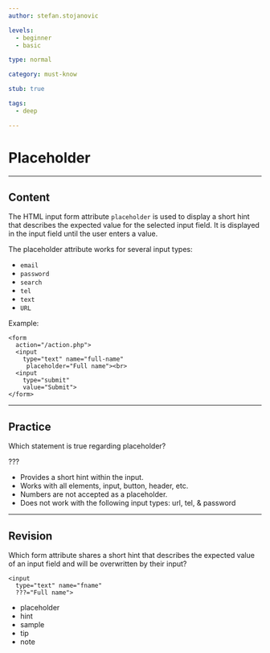 ```yaml
---
author: stefan.stojanovic

levels:
  - beginner
  - basic

type: normal

category: must-know

stub: true

tags:
  - deep

---
```

# Placeholder
---
## Content


The HTML input form attribute `placeholder` is used to display a short hint that describes the expected value for the selected input field.
It is displayed in the input field until the user enters a value.

The placeholder attribute works for several input types:
 - `email`
 - `password`
 - `search`
 - `tel`
 - `text`
 - `URL`

Example:
```
<form 
  action="/action.php">
  <input 
    type="text" name="full-name"
     placeholder="Full name"><br>
  <input 
    type="submit" 
    value="Submit">
</form> 
```

---
## Practice

Which statement is true regarding placeholder?

???

* Provides a short hint within the input.
* Works with all elements, input, button, header, etc.
* Numbers are not accepted as a placeholder.
* Does not work with the following input types: url, tel, & password

---
## Revision

Which form attribute shares a short hint that describes the expected value of an input field and will be overwritten by their input?

```
<input 
  type="text" name="fname"
  ???="Full name">
```

* placeholder
* hint
* sample
* tip
* note
